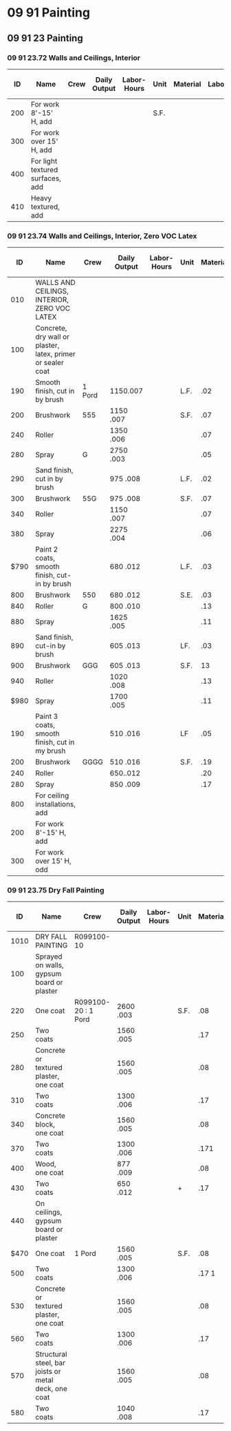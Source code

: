 # 09 91 Painting

## 09 91 23 Painting

### 09 91 23.72 Walls and Ceilings, Interior

| ID  | Name                                      | Crew | Daily Output | Labor-Hours | Unit | Material | Labor | Equipment | Total | Total Incl O&P |
|-----|-------------------------------------------|------|--------------|-------------|------|----------|-------|-----------|-------|----------------|
| 200 | For work 8'-15' H, add                    |      |              |             | S.F. |          |       |           | 10 %  |                |
| 300 | For work over 15' H, add                  |      |              |             |      |          |       |           | 20 %  |                |
| 400 | For light textured surfaces, add           |      |              |             |      |          |       |           | 10 %  |                |
| 410 | Heavy textured, add                       |      |              |             |      |          |       |           | 25 %  |                |

### 09 91 23.74 Walls and Ceilings, Interior, Zero VOC Latex

| ID   | Name                                              | Crew  | Daily Output | Labor-Hours | Unit | Material | Labor | Equipment | Total | Total Incl O&P |
|------|---------------------------------------------------|-------|--------------|-------------|------|----------|-------|-----------|-------|----------------|
| 010  | WALLS AND CEILINGS, INTERIOR, ZERO VOC LATEX      |       |              |             |      |          |       |           |       |                |
| 100  | Concrete, dry wall or plaster, latex, primer or sealer coat |       |              |             |      |          |       |           |       |                |
| 190  | Smooth finish, cut in by brush                    | 1 Pord| 1150.007     |             | L.F. | .02      | 3321333-552233223354 | 24344255637 | .51   |                |
| 200  | Brushwork                                         | 555   | 1150 .007    |             | S.F. | .07      |        |           | .40   | .57            |
| 240  | Roller                                            |       | 1350 .006    |             |      | .07      | .28    |           | .49   |                |
| 280  | Spray                                             | G     | 2750 .003    |             |      | .05      |        |           | .19   | .27            |
| 290  | Sand finish, cut in by brush                      |       | 975 .008     |             | L.F. | .02      | .39    |           | .41   | .60            |
| 300  | Brushwork                                         | 55G   | 975 .008     |             | S.F. | .07      | .39    |           | .65   |                |
| 340  | Roller                                            |       | 1150 .007    |             |      | .07      |        |           | .40   | .57            |
| 380  | Spray                                             |       | 2275 .004    |             |      | .06      | .17    |           | .31   |                |
| $790 | Paint 2 coats, smooth finish, cut-in by brush     |       | 680 .012     |             | L.F. | .03      | .56    | .59        | .87   |                |
| 800  | Brushwork                                         | 550   | 680 .012     |             | S.E. | .03      | .56    | .59        | .87   |                |
| 840  | Roller                                            | G     | 800 .010     |             |      | .13      | .48    | .61        | .86   |                |
| 880  | Spray                                             |       | 1625 .005    |             |      | .11      |        |           | .48   |                |
| 890  | Sand finish, cut-in by brush                      |       | 605 .013     |             | LF.  | .03      | .63    | .66        | .97   |                |
| 900  | Brushwork                                         | GGG   | 605 .013     |             | S.F. | 13       | .63    |           | 1.08  |                |
| 940  | Roller                                            |       | 1020 .008    |             |      | .13      | .37    | .50        | .71   |                |
| $980 | Spray                                             |       | 1700 .005    |             |      | .11      |        |           | .46   |                |
| 190  | Paint 3 coats, smooth finish, cut in my brush     |       | 510 .016     |             | LF   | .05      | .75    | .80        | 1.16  |                |
| 200  | Brushwork                                         | GGGG  | 510 .016     |             | S.F. | .19      | .75    | .94        | 1.32  |                |
| 240  | Roller                                            |       | 650..012     |             |      | .20      | .59    | .79        | 1.09  |                |
| 280  | Spray                                             |       | 850 .009     |             |      | .17      |        |           | .62   | .86            |
| 800  | For ceiling installations, add                    |       |              |             |      |          |        |           | 25 %  |                |
| 200  | For work 8'-15' H, add                            |       |              |             |      |          |        |           | 10 %  |                |
| 300  | For work over 15' H, odd                          |       |              |             |      |          |        |           | 20 %  |                |

### 09 91 23.75 Dry Fall Painting

| ID    | Name                                              | Crew   | Daily Output | Labor-Hours | Unit | Material | Labor     | Equipment | Total | Total Incl O&P |
|-------|---------------------------------------------------|--------|--------------|-------------|------|----------|-----------|-----------|-------|----------------|
| 1010  | DRY FALL PAINTING                                 | R099100-10 |              |             |      |          |           |           |       |                |
| 100   | Sprayed on walls, gypsum board or plaster         |        |              |             |      |          |           |           |       |                |
| 220   | One coat                                          | R099100-20 : 1 Pord | 2600 .003    |      | S.F. | .08      | .1522245  |         | .23   | .31646         |
| 250   | Two coats                                         |        | 1560 .005    |             |      | .17      |           |           | .42   | .55            |
| 280   | Concrete or textured plaster, one coat            |        | 1560 .005    |             |      | .08      |           |           | .33   |                |
| 310   | Two coats                                         |        | 1300 .006    |             |      | .17      | .29       |           | .46   | .63            |
| 340   | Concrete block, one coat                          |        | 1560 .005    |             |      | .08      |           |           | .33   |                |
| 370   | Two coats                                         |        | 1300 .006    |             |      | .171     | .29       |           | .46   | .63            |
| 400   | Wood, one coat                                    |        | 877 .009     |             |      | .08      | .44       | .52        | .74   |                |
| 430   | Two coats                                         |        | 650 .012     |             | +    | .17      |           | .76        | 1.06  |                |
| 440   | On ceilings, gypsum board or plaster              |        |              |             |      |          |           |           |       |                |
| $470  | One coat                                          | 1 Pord | 1560 .005    |             | S.F. | .08      | .222223   |           | .33   | .45            |
| 500   | Two coats                                         |        | 1300 .006    |             |      | .17  1   |           | .46        | .63   |                |
| 530   | Concrete or textured plaster, one coat            |        | 1560 .005    |             |      | .08      | .25       | .33        | .45   |                |
| 560   | Two coats                                         |        | 1300 .006    |             |      | .17      |           | .46        | .63   |                |
| 570   | Structural steel, bar joists or metal deck, one coat |    | 1560 .005    |             |      | .08      | .25       | .33        | .45   |                |
| 580   | Two coats                                         |        | 1040 .008    |             |      | .17      | .37       | .54        | .74   |                |